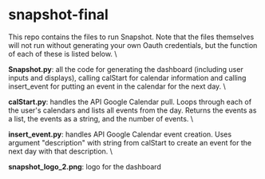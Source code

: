 # snapshot-final
This repo contains the files to run Snapshot. Note that the files themselves will not run without generating your own Oauth credentials, but the function of each of these is listed below.  \

**Snapshot.py**: all the code for generating the dashboard (including user inputs and displays), calling calStart for calendar information and calling insert_event for putting an event in the calendar for the next day. \

**calStart.py**: handles the API Google Calendar pull. Loops through each of the user's calendars and lists all events from the day. Returns the events as a list, the events as a string, and the number of events. \

**insert_event.py**: handles API Google Calendar event creation. Uses argument "description" with string from calStart to create an event for the next day with that description. \

**snapshot_logo_2.png**: logo for the dashboard
